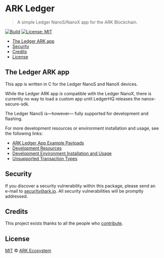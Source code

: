 
# ARK Ledger

> A simple Ledger NanoS/NanoX app for the ARK Blockchain.

[![Build](https://github.com/ArkEcosystem/ledger/workflows/Build/badge.svg)](https://github.com/ArkEcosystem/ledger/actions)
[![License: MIT](https://badgen.now.sh/badge/license/MIT/green)](https://opensource.org/licenses/MIT)

<!--ts-->
* [The Ledger ARK app](#the-ledger-ark-app)
* [Security](#security)
* [Credits](#credits)
* [License](#license)

<!--te-->
## The Ledger ARK app

This app is written in C for the Ledger NanoS and NanoX devices.

While the Ledger ARK app _is_ compatible with the Ledger NanoX, there is currently no way to load a custom app until LedgerHQ releases the nanox-secure-sdk.

The Ledger NanoS is—however— fully supported for development and flashing.

For more development resources or environment installation and usage, see the following links:

* [ARK Ledger App Example Payloads](./docs/PAYLOADS.md)
* [Development Resources](./docs/RESOURCES.md)
* [Development Environment Installation and Usage](./docs/INSTALLATION.md)
* [Unsupported Transaction Types](./docs/unsupported/README.md)

## Security

If you discover a security vulnerability within this package, please send an e-mail to security@ark.io. All security vulnerabilities will be promptly addressed.

## Credits

This project exists thanks to all the people who [contribute](../../contributors).

## License

[MIT](LICENSE) © [ARK Ecosystem](https://ark.io)
